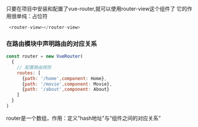 只要在项目中安装和配置了vue-router,就可以使用router-view这个组件了
它的作用很单纯：占位符
```js
 <router-view></router-view>
```

### 在路由模块中声明路由的对应关系
```js
const router = new VueRouter(
  {
    // 配置路由规则
    routes: [
      {path: '/home',component: Home},
      {path: '/movie',component: Movie},
      {path: '/about',component: About}
    ]
  }
)
```

router是一个数组，作用：定义“hash地址”与“组件之间的对应关系”
